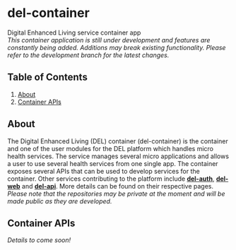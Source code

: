 # del-container
Digital Enhanced Living service container app  
_This container application is still under development and features are constantly being added.
Additions may break existing functionality. Please refer to the development branch for the latest changes._

## Table of Contents
1. [About](#about)
2. [Container APIs](#container-apis)

## About
The Digital Enhanced Living (DEL) container (del-container) is the container and one of the user modules for the DEL platform which handles micro health services. The service manages several micro applications and allows a user to use several health services from one single app. The container exposes several APIs that can be used to develop services for the container. Other services contributing to the platform include [__del-auth__](https://github.com/benphilip1991/del-auth), [__del-web__](https://github.com/benphilip1991/del-web) and [__del-api__](https://github.com/benphilip1991/del-api). More details can be found on their respective pages.  
_Please note that the repositories may be private at the moment and will be made public as they are developed._

## Container APIs
_Details to come soon!_

